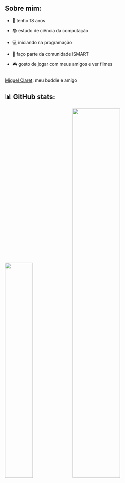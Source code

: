  ## Sobre mim:

- 👤 tenho 18 anos
- 📚 estudo de ciência da computação
- 💻 iniciando na programação
- 🦉 faço parte da comunidade ISMART
- 🎮 gosto de jogar com meus amigos e ver filmes

  ##

<a href="https://github.com/MiguelClaret">Miguel Claret</a>: meu buddie e amigo 
## 📊 GitHub stats:
<div>
    <a hfref="https://github.com/yandoribeiro">
      <img width=42%" src="https://github-readme-stats.vercel.app/api?username=yandoribeiro&show_icons=true&theme=dark&inclue_all_commits=true&count_private=true"/>
      <img width=55%" src="https://github-readme-stats.vercel.app/api/top-langs/?username=yandoribeiro&layout=compact&langs_count=16&theme=dark"/>
    </div>

## 


 
    
